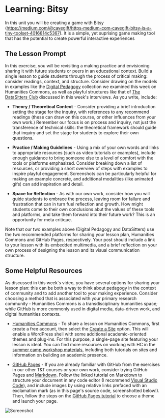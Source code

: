 # Learning: Bitsy

In this unit you will be creating a game with Bitsy (https://medium.com/@cavegift/https-medium-com-cavegift-bitsy-is-a-tiny-toolset-4016814c5367). It is a simple, yet suprising game making tool that has the potential to create powerful interactive experiences 

## The Lesson Prompt

In this exercise, you will be revisiting a making practice and envisioning sharing it with future students or peers in an educational context. Build a single lesson to guide students through the process of critical making: consider readings, context, and structure. Consider drawing on the models in examples like the [Digital Pedagogy](https://digitalpedagogy.hcommons.org/) collection we examined this week on Humanities Commons, as well as playful structures like that of [The DataSitters Club](https://datasittersclub.github.io/site/) discussed in this week's interviews. As you write, include:

- **Theory / Theoretical Context** - Consider providing a brief introduction setting the stage for the inquiry, with references to any recommend readings (these can draw on this course, or other influences from your own work.) Remember our focus is on process and inquiry, not just the transference of technical skills: the theoretical framework should guide that inquiry and set the stage for students to explore their own questions.

- **Practice / Making Guidelines** - Using a mix of your own words and links to appropriate resources (such as video tutorials or examples), include enough guidance to bring someone else to a level of comfort with the tools or platforms emphasized. Consider breaking down a list of resources, or providing a short overview of steps with examples to inspire playful engagement. Screenshots can be particularly helpful for making an example concrete, and additional modalities (like animated gifs) can add inspiration and detail.

- **Space for Reflection** - As with our own work, consider how you will guide students to embrace the process, leaving room for failure and frustration that can in turn fuel reflection and growth. How might students come to their own conclusions abut the values of these tools and platforms, and take them forward into their future work? This is an opportunity for meta critique.

Note that our two examples above (Digital Pedagogy and DataSitters) use the two recommended platforms for sharing your lesson plan, Humanities Commons and GitHub Pages, respectively. Your post should include a link to your lesson with its embedded multimedia, and a brief reflection on your own process of designing the lesson and its visual communication structure.

## Some Helpful Resources

As discussed in this week's video, you have several options for sharing your lesson plan: this can be both a way to think about pedagogy in the context of community and to add another tool to your making experience. Consider choosing a method that is associated with your primary research community - Humanities Commons is a transdisciplinary humanities space; while GitHub is more commonly used in digital media, data-driven work, and digital humanities contexts.

- [Humanities Commons](https://hcommons.org/) - To share a lesson on Humanities Commons, first create a free account, then select the [Create a Site](https://hcommons.org/sites/create/) option. This will enable a WordPress shell with some additional academic-oriented themes and plug-ins. For this purpose, a single-page site featuring your lesson is ideal. You can find more resources on working with HC in the [summer camp workshop materials](https://hcommons.org/groups/humanities-commons-summer-camp/forum/), including both tutorials on sites and information on building an academic presence.

- [GitHub Pages](https://pages.github.com/) - If you are already familiar with GitHub from the exercises in our other T&T courses or your own work, consider trying GitHub Pages and [Markdown](https://programminghistorian.org/en/lessons/getting-started-with-markdown). Follow the linked tutorial on Markdown to structure your document in any code editor (I recommend [Visual Studio Code](https://code.visualstudio.com/)), and include images by using relative links prefaced with an exclamation mark (as in this page's source code, screenshotted below!). Then, follow the steps on the [GitHub Pages tutorial](https://pages.github.com/) to choose a theme and launch your page.

![Screenshot](../img/screenshot.png)
